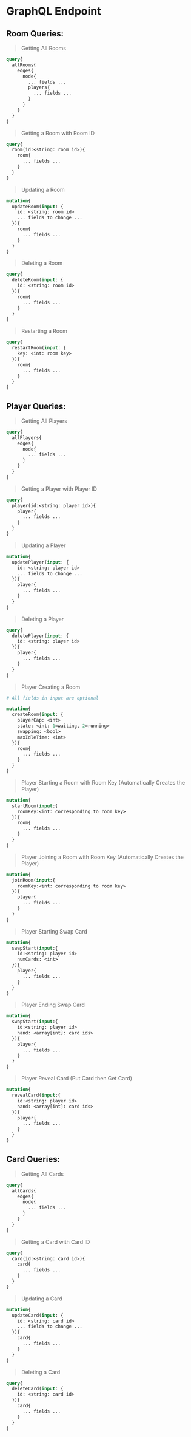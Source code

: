 # GraphQL Endpoint

## Room Queries:

> Getting All Rooms
```graphql
query{
  allRooms{
    edges{
      node{
        ... fields ...
        players{
          ... fields ...
        }
      }
    }
  }
}
```


> Getting a Room with Room ID
```graphql
query{
  room(id:<string: room id>){
    room{
      ... fields ...
    }
  }
}
```


> Updating a Room
```graphql
mutation{
  updateRoom(input: {
    id: <string: room id>
    ... fields to change ...
  }){
    room{
      ... fields ...
    }
  }
}
```


> Deleting a Room
```graphql
query{
  deleteRoom(input: {
    id: <string: room id>
  }){
    room{
      ... fields ...
    }
  }
}
```


> Restarting a Room
```graphql
query{
  restartRoom(input: {
    key: <int: room key>
  }){
    room{
      ... fields ...
    }
  }
}
```


## Player Queries:

> Getting All Players
```graphql
query{
  allPlayers{
    edges{
      node{
        ... fields ...
      }
    }
  }
}
```


> Getting a Player with Player ID
```graphql
query{
  player(id:<string: player id>){
    player{
      ... fields ...
    }
  }
}
```


> Updating a Player
```graphql
mutation{
  updatePlayer(input: {
    id: <string: player id>
    ... fields to change ...
  }){
    player{
      ... fields ...
    }
  }
}
```


> Deleting a Player
```graphql
query{
  deletePlayer(input: {
    id: <string: player id>
  }){
    player{
      ... fields ...
    }
  }
}
```


> Player Creating a Room
```graphql
# All fields in input are optional

mutation{
  createRoom(input: {
    playerCap: <int>
    state: <int: 1=waiting, 2=running>
    swapping: <bool>
    maxIdleTime: <int>
  }){
    room{
      ... fields ...
    }
  }
}
```


> Player Starting a Room with Room Key (Automatically Creates the Player)
```graphql
mutation{
  startRoom(input:{
    roomKey:<int: corresponding to room key>
  }){
    room{
      ... fields ...
    }
  }
}
```


> Player Joining a Room with Room Key (Automatically Creates the Player)
```graphql
mutation{
  joinRoom(input:{
    roomKey:<int: corresponding to room key>
  }){
    player{
      ... fields ...
    }
  }
}
```


> Player Starting Swap Card
```graphql
mutation{
  swapStart(input:{
    id:<string: player id>
    numCards: <int>
  }){
    player{
      ... fields ...
    }
  }
}
```


> Player Ending Swap Card
```graphql
mutation{
  swapStart(input:{
    id:<string: player id>
    hand: <array[int]: card ids>
  }){
    player{
      ... fields ...
    }
  }
}
```


> Player Reveal Card (Put Card then Get Card)
```graphql
mutation{
  revealCard(input:{
    id:<string: player id>
    hand: <array[int]: card ids>
  }){
    player{
      ... fields ...
    }
  }
}
```


## Card Queries:

> Getting All Cards
```graphql
query{
  allCards{
    edges{
      node{
        ... fields ...
      }
    }
  }
}
```


> Getting a Card with Card ID
```graphql
query{
  card(id:<string: card id>){
    card{
      ... fields ...
    }
  }
}
```


> Updating a Card
```graphql
mutation{
  updateCard(input: {
    id: <string: card id>
    ... fields to change ...
  }){
    card{
      ... fields ...
    }
  }
}
```


> Deleting a Card
```graphql
query{
  deleteCard(input: {
    id: <string: card id>
  }){
    card{
      ... fields ...
    }
  }
}
```
